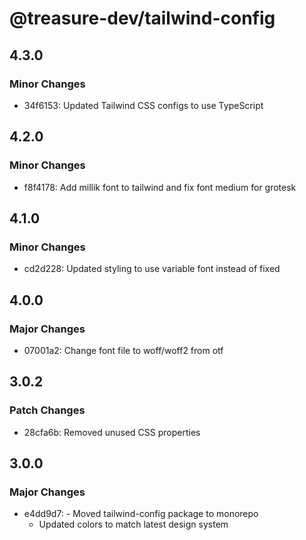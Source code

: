 # @treasure-dev/tailwind-config

## 4.3.0

### Minor Changes

- 34f6153: Updated Tailwind CSS configs to use TypeScript

## 4.2.0

### Minor Changes

- f8f4178: Add millik font to tailwind and fix font medium for grotesk

## 4.1.0

### Minor Changes

- cd2d228: Updated styling to use variable font instead of fixed

## 4.0.0

### Major Changes

- 07001a2: Change font file to woff/woff2 from otf

## 3.0.2

### Patch Changes

- 28cfa6b: Removed unused CSS properties

## 3.0.0

### Major Changes

- e4dd9d7: - Moved tailwind-config package to monorepo
  - Updated colors to match latest design system
